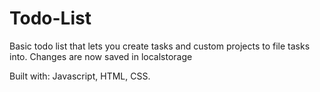 # Todo-List
Basic todo list that lets you create tasks and custom projects to file tasks into.
Changes are now saved in localstorage


Built with: Javascript, HTML, CSS. 